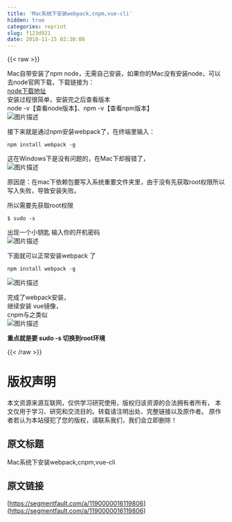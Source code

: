 ```yaml
---
title: 'Mac系统下安装webpack,cnpm,vue-cli'
hidden: true
categories: reprint
slug: f123d921
date: 2018-11-15 02:30:08
---
```


{{< raw >}}
<p>Mac&#x81EA;&#x5E26;&#x5B89;&#x88C5;&#x4E86;npm node&#xFF0C;&#x65E0;&#x9700;&#x81EA;&#x5DF1;&#x5B89;&#x88C5;&#xFF0C;&#x5982;&#x679C;&#x4F60;&#x7684;Mac&#x6CA1;&#x6709;&#x5B89;&#x88C5;node&#xFF0C;&#x53EF;&#x4EE5;&#x53BB;node&#x5B98;&#x7F51;&#x4E0B;&#x8F7D;&#xFF0C;&#x4E0B;&#x8F7D;&#x94FE;&#x63A5;&#x4E3A;&#xFF1A;<br><a href="https://nodejs.org/en/download/" rel="nofollow noreferrer">node&#x4E0B;&#x8F7D;&#x5730;&#x5740;</a><br>&#x5B89;&#x88C5;&#x8FC7;&#x7A0B;&#x5F88;&#x7B80;&#x5355;&#xFF0C;&#x5B89;&#x88C5;&#x5B8C;&#x4E4B;&#x540E;&#x67E5;&#x770B;&#x7248;&#x672C;<br>node -v&#x3010;&#x67E5;&#x770B;node&#x7248;&#x672C;&#x3011;&#x3001;npm -v&#x3010;&#x67E5;&#x770B;npm&#x7248;&#x672C;&#x3011;<br><span class="img-wrap"><img data-src="/img/bVbfNze?w=1130&amp;h=722" src="https://static.alili.tech/img/bVbfNze?w=1130&amp;h=722" alt="&#x56FE;&#x7247;&#x63CF;&#x8FF0;" title="&#x56FE;&#x7247;&#x63CF;&#x8FF0;"></span></p><p>&#x63A5;&#x4E0B;&#x6765;&#x5C31;&#x662F;&#x901A;&#x8FC7;npm&#x5B89;&#x88C5;webpack&#x4E86;&#xFF0C;&#x5728;&#x7EC8;&#x7AEF;&#x91CC;&#x8F93;&#x5165;&#xFF1A;</p><pre><code>npm install webpack -g</code></pre><p>&#x8FD9;&#x5728;Windows&#x4E0B;&#x662F;&#x6CA1;&#x6709;&#x95EE;&#x9898;&#x7684;&#xFF0C;&#x5728;Mac&#x4E0B;&#x5374;&#x62A5;&#x9519;&#x4E86;&#xFF0C;<br><span class="img-wrap"><img data-src="/img/bVbfNAp?w=1140&amp;h=644" src="https://static.alili.tech/img/bVbfNAp?w=1140&amp;h=644" alt="&#x56FE;&#x7247;&#x63CF;&#x8FF0;" title="&#x56FE;&#x7247;&#x63CF;&#x8FF0;"></span></p><p>&#x539F;&#x56E0;&#x662F;&#xFF1A;&#x5728;mac&#x4E0B;&#x4F9D;&#x8D56;&#x5305;&#x8981;&#x5199;&#x5165;&#x7CFB;&#x7EDF;&#x91CD;&#x8981;&#x6587;&#x4EF6;&#x5939;&#x91CC;&#xFF0C;&#x7531;&#x4E8E;&#x6CA1;&#x6709;&#x5148;&#x83B7;&#x53D6;root&#x6743;&#x9650;&#x6240;&#x4EE5;&#x5199;&#x5165;&#x5931;&#x8D25;&#xFF0C;&#x5BFC;&#x81F4;&#x5B89;&#x88C5;&#x5931;&#x8D25;&#x3002;</p><p>&#x6240;&#x4EE5;&#x9700;&#x8981;&#x5148;&#x83B7;&#x53D6;root&#x6743;&#x9650;</p><pre><code>$ sudo -s</code></pre><p>&#x51FA;&#x73B0;&#x4E00;&#x4E2A;&#x5C0F;&#x94A5;&#x5319; &#x8F93;&#x5165;&#x4F60;&#x7684;&#x5F00;&#x673A;&#x5BC6;&#x7801;<br><span class="img-wrap"><img data-src="/img/bVbfNBV?w=1136&amp;h=56" src="https://static.alili.tech/img/bVbfNBV?w=1136&amp;h=56" alt="&#x56FE;&#x7247;&#x63CF;&#x8FF0;" title="&#x56FE;&#x7247;&#x63CF;&#x8FF0;"></span></p><p>&#x4E0B;&#x9762;&#x5C31;&#x53EF;&#x4EE5;&#x6B63;&#x5E38;&#x5B89;&#x88C5;webpack &#x4E86;</p><pre><code>npm install webpack -g</code></pre><p><span class="img-wrap"><img data-src="/img/bVbfNCa?w=1148&amp;h=346" src="https://static.alili.tech/img/bVbfNCa?w=1148&amp;h=346" alt="&#x56FE;&#x7247;&#x63CF;&#x8FF0;" title="&#x56FE;&#x7247;&#x63CF;&#x8FF0;"></span></p><p>&#x5B8C;&#x6210;&#x4E86;webpack&#x5B89;&#x88C5;&#xFF0C;<br>&#x7EE7;&#x7EED;&#x5B89;&#x88C5; vue&#x955C;&#x50CF;&#xFF0C;<br>cnpm&#x4E0E;&#x4E4B;&#x7C7B;&#x4F3C;<br><span class="img-wrap"><img data-src="/img/bVbfNCL?w=1108&amp;h=92" src="https://static.alili.tech/img/bVbfNCL?w=1108&amp;h=92" alt="&#x56FE;&#x7247;&#x63CF;&#x8FF0;" title="&#x56FE;&#x7247;&#x63CF;&#x8FF0;"></span></p><p><strong>&#x91CD;&#x70B9;&#x5C31;&#x662F;&#x8981; sudo -s &#x5207;&#x6362;&#x5230;root&#x73AF;&#x5883;</strong></p>
{{< /raw >}}

# 版权声明
本文资源来源互联网，仅供学习研究使用，版权归该资源的合法拥有者所有，
本文仅用于学习、研究和交流目的。转载请注明出处、完整链接以及原作者。
原作者若认为本站侵犯了您的版权，请联系我们，我们会立即删除！

## 原文标题
Mac系统下安装webpack,cnpm,vue-cli

## 原文链接
[https://segmentfault.com/a/1190000016119806](https://segmentfault.com/a/1190000016119806)


